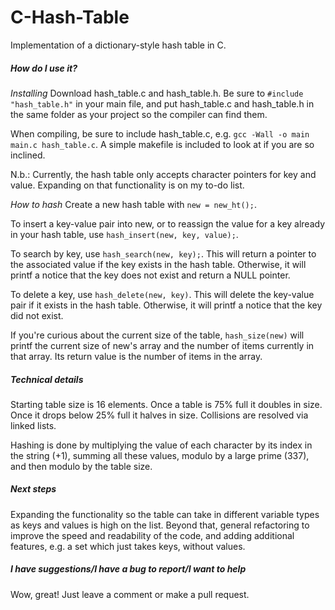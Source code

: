 # C-Hash-Table
Implementation of a dictionary-style hash table in C.


##### How do I use it?
_Installing_
Download hash_table.c and hash_table.h. Be sure to `#include "hash_table.h"` in your main file, and put hash_table.c and hash_table.h in the same folder as your project so the compiler can find them.

When compiling, be sure to include hash_table.c, e.g. `gcc -Wall -o main main.c hash_table.c`. A simple makefile is included to look at if you are so inclined.

N.b.: Currently, the hash table only accepts character pointers for key and value. Expanding on that functionality is on my to-do list.

_How to hash_
Create a new hash table with `new = new_ht();`. 

To insert a key-value pair into new, or to reassign the value for a key already in your hash table, use `hash_insert(new, key, value);`. 

To search by key, use `hash_search(new, key);`. This will return a pointer to the associated value if the key exists in the hash table. Otherwise, it will printf a notice that the key does not exist and return a NULL pointer.

To delete a key, use `hash_delete(new, key)`. This will delete the key-value pair if it exists in the hash table. Otherwise, it will printf a notice that the key did not exist. 

If you're curious about the current size of the table, `hash_size(new)` will printf the current size of new's array and the number of items currently in that array. Its return value is the number of items in the array. 


##### Technical details
Starting table size is 16 elements. Once a table is 75% full it doubles in size. Once it drops below 25% full it halves in size. Collisions are resolved via linked lists. 

Hashing is done by multiplying the value of each character by its index in the string (+1), summing all these values, modulo by a large prime (337), and then modulo by the table size. 


##### Next steps
Expanding the functionality so the table can take in different variable types as keys and values is high on the list. Beyond that, general refactoring to improve the speed and readability of the code, and adding additional features, e.g. a set which just takes keys, without values.


##### I have suggestions/I have a bug to report/I want to help
Wow, great! Just leave a comment or make a pull request. 

